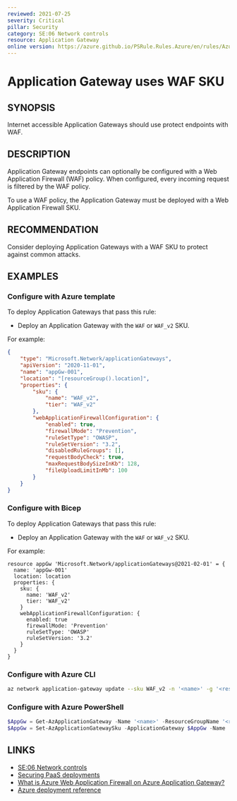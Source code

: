 ```yaml
---
reviewed: 2021-07-25
severity: Critical
pillar: Security
category: SE:06 Network controls
resource: Application Gateway
online version: https://azure.github.io/PSRule.Rules.Azure/en/rules/Azure.AppGw.UseWAF/
---
```


# Application Gateway uses WAF SKU

## SYNOPSIS

Internet accessible Application Gateways should use protect endpoints with WAF.

## DESCRIPTION

Application Gateway endpoints can optionally be configured with a Web Application Firewall (WAF) policy.
When configured, every incoming request is filtered by the WAF policy.

To use a WAF policy, the Application Gateway must be deployed with a Web Application Firewall SKU.

## RECOMMENDATION

Consider deploying Application Gateways with a WAF SKU to protect against common attacks.

## EXAMPLES

### Configure with Azure template

To deploy Application Gateways that pass this rule:

- Deploy an Application Gateway with the `WAF` or `WAF_v2` SKU.

For example:

```json
{
    "type": "Microsoft.Network/applicationGateways",
    "apiVersion": "2020-11-01",
    "name": "appGw-001",
    "location": "[resourceGroup().location]",
    "properties": {
        "sku": {
            "name": "WAF_v2",
            "tier": "WAF_v2"
        },
        "webApplicationFirewallConfiguration": {
            "enabled": true,
            "firewallMode": "Prevention",
            "ruleSetType": "OWASP",
            "ruleSetVersion": "3.2",
            "disabledRuleGroups": [],
            "requestBodyCheck": true,
            "maxRequestBodySizeInKb": 128,
            "fileUploadLimitInMb": 100
        }
    }
}
```

### Configure with Bicep

To deploy Application Gateways that pass this rule:

- Deploy an Application Gateway with the `WAF` or `WAF_v2` SKU.

For example:

```bicep
resource appGw 'Microsoft.Network/applicationGateways@2021-02-01' = {
  name: 'appGw-001'
  location: location
  properties: {
    sku: {
      name: 'WAF_v2'
      tier: 'WAF_v2'
    }
    webApplicationFirewallConfiguration: {
      enabled: true
      firewallMode: 'Prevention'
      ruleSetType: 'OWASP'
      ruleSetVersion: '3.2'
    }
  }
}
```

### Configure with Azure CLI

```bash
az network application-gateway update --sku WAF_v2 -n '<name>' -g '<resource_group>'
```

### Configure with Azure PowerShell

```powershell
$AppGw = Get-AzApplicationGateway -Name '<name>' -ResourceGroupName '<resource_group>'
$AppGw = Set-AzApplicationGatewaySku -ApplicationGateway $AppGw -Name 'WAF_v2' -Tier 'WAF_v2'
```

## LINKS

- [SE:06 Network controls](https://learn.microsoft.com/azure/well-architected/security/networking)
- [Securing PaaS deployments](https://learn.microsoft.com/azure/security/fundamentals/paas-deployments#install-a-web-application-firewall)
- [What is Azure Web Application Firewall on Azure Application Gateway?](https://learn.microsoft.com/azure/web-application-firewall/ag/ag-overview)
- [Azure deployment reference](https://learn.microsoft.com/azure/templates/microsoft.network/applicationgateways)

